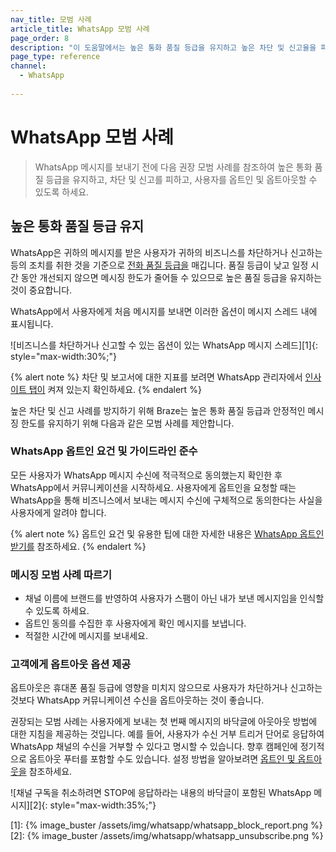 ```yaml
---
nav_title: 모범 사례
article_title: WhatsApp 모범 사례
page_order: 8
description: "이 도움말에서는 높은 통화 품질 등급을 유지하고 높은 차단 및 신고율을 피하는 방법을 포함하여 WhatsApp 메시징 채널을 사용할 때 권장되는 모범 사례를 간략하게 설명합니다."
page_type: reference
channel:
  - WhatsApp
 
---
```

# WhatsApp 모범 사례

> WhatsApp 메시지를 보내기 전에 다음 권장 모범 사례를 참조하여 높은 통화 품질 등급을 유지하고, 차단 및 신고를 피하고, 사용자를 옵트인 및 옵트아웃할 수 있도록 하세요.

## 높은 통화 품질 등급 유지 

WhatsApp은 귀하의 메시지를 받은 사용자가 귀하의 비즈니스를 차단하거나 신고하는 등의 조치를 취한 것을 기준으로 [전화 품질 등급을](https://www.facebook.com/business/help/896873687365001) 매깁니다. 품질 등급이 낮고 일정 시간 동안 개선되지 않으면 메시징 한도가 줄어들 수 있으므로 높은 품질 등급을 유지하는 것이 중요합니다.

WhatsApp에서 사용자에게 처음 메시지를 보내면 이러한 옵션이 메시지 스레드 내에 표시됩니다.

![비즈니스를 차단하거나 신고할 수 있는 옵션이 있는 WhatsApp 메시지 스레드][1]{: style="max-width:30%;"}

{% alert note %}
차단 및 보고서에 대한 지표를 보려면 WhatsApp 관리자에서 [인사이트 탭이](https://www.facebook.com/business/help/683499390267496) 켜져 있는지 확인하세요.
{% endalert %}

높은 차단 및 신고 사례를 방지하기 위해 Braze는 높은 통화 품질 등급과 안정적인 메시징 한도를 유지하기 위해 다음과 같은 모범 사례를 제안합니다. 

### WhatsApp 옵트인 요건 및 가이드라인 준수

모든 사용자가 WhatsApp 메시지 수신에 적극적으로 동의했는지 확인한 후 WhatsApp에서 커뮤니케이션을 시작하세요. 사용자에게 옵트인을 요청할 때는 WhatsApp을 통해 비즈니스에서 보내는 메시지 수신에 구체적으로 동의한다는 사실을 사용자에게 알려야 합니다.

{% alert note %}
옵트인 요건 및 유용한 팁에 대한 자세한 내용은 [WhatsApp 옵트인 받기를](https://developers.facebook.com/docs/whatsapp/overview/getting-opt-in/) 참조하세요.
{% endalert %}

### 메시징 모범 사례 따르기

- 채널 이름에 브랜드를 반영하여 사용자가 스팸이 아닌 내가 보낸 메시지임을 인식할 수 있도록 하세요.
- 옵트인 동의를 수집한 후 사용자에게 확인 메시지를 보냅니다.
- 적절한 시간에 메시지를 보내세요.

### 고객에게 옵트아웃 옵션 제공

옵트아웃은 휴대폰 품질 등급에 영향을 미치지 않으므로 사용자가 차단하거나 신고하는 것보다 WhatsApp 커뮤니케이션 수신을 옵트아웃하는 것이 좋습니다.

권장되는 모범 사례는 사용자에게 보내는 첫 번째 메시지의 바닥글에 아웃아웃 방법에 대한 지침을 제공하는 것입니다. 예를 들어, 사용자가 수신 거부 트리거 단어로 응답하여 WhatsApp 채널의 수신을 거부할 수 있다고 명시할 수 있습니다. 향후 캠페인에 정기적으로 옵트아웃 푸터를 포함할 수도 있습니다. 설정 방법을 알아보려면 [옵트인 및 옵트아웃을]({{site.baseurl}}/user_guide/message_building_by_channel/whatsapp/message_processing/opt-ins_and_opt-outs/) 참조하세요.
 
![채널 구독을 취소하려면 STOP에 응답하라는 내용의 바닥글이 포함된 WhatsApp 메시지][2]{: style="max-width:35%;"}

[1]: {% image_buster /assets/img/whatsapp/whatsapp_block_report.png %}
[2]: {% image_buster /assets/img/whatsapp/whatsapp_unsubscribe.png %}